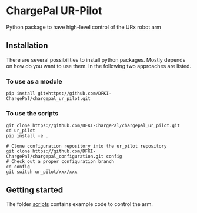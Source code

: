 # ChargePal UR-Pilot

Python package to have high-level control of the URx robot arm

## Installation
There are several possibilities to install python packages. Mostly depends on how do you want to use them.
In the following two approaches are listed.

### To use as a module
```shell
pip install git+https://github.com/DFKI-ChargePal/chargepal_ur_pilot.git
```

### To use the scripts
```shell
git clone https://github.com/DFKI-ChargePal/chargepal_ur_pilot.git
cd ur_pilot
pip install -e .

# Clone configuration repository into the ur_pilot repository
git clone https://github.com/DFKI-ChargePal/chargepal_configuration.git config
# Check out a proper configuration branch
cd config
git switch ur_pilot/xxx/xxx
```

## Getting started

The folder [scripts](./scripts) contains example code to control the arm.

